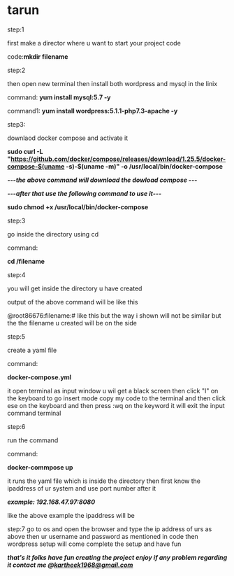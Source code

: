 # tarun
step:1

first make a director where u want to start your project code 

code:**mkdir filename**

step:2

then open new terminal then install both wordpress and mysql in the linix 


command:
**yum install mysql:5.7 -y**

command1:
**yum install wordpress:5.1.1-php7.3-apache -y**

step3:

downlaod docker compose and activate it

**sudo curl -L "https://github.com/docker/compose/releases/download/1.25.5/docker-compose-$(uname -s)-$(uname -m)" -o /usr/local/bin/docker-compose**

***---the above command will download the dowload compose ---***


***---after that use the following command to use it---*** 

**sudo chmod +x /usr/local/bin/docker-compose**

step:3

go inside the directory using cd

command:

**cd /filename**

step:4

you will get inside the directory u have created

output of the above command will be like this

@root86676:filename:# like this but the way i shown will not be similar but the the filename u created will be on the side 

step:5

create a yaml file

command:

**docker-compose.yml**

it open terminal as input window 
u wil get a black screen then click "I" on the keyboard to go insert mode 
copy my code to the terminal and then click ese on the keyboard and then press :wq
on the keyword it will exit the input command terminal

step:6

run the command

command:

**docker-commpose up**

it runs the yaml file which is inside the directory then first know the ipaddress of ur system and use port number after it 

***example: 
192.168.47.97:8080***

like the above example the ipaddress will be 

step:7
go to os and open the browser and type the ip address of urs as above then ur username and password as mentioned in code
then wordpress setup will come complete the setup and have fun

***that's it folks have fun creating the project enjoy 
if any problem regarding it contact me @kartheek1968@gmail.com***
